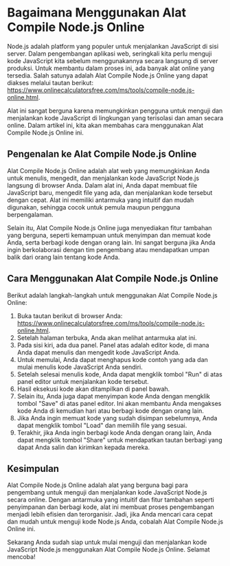 Bagaimana Menggunakan Alat Compile Node.js Online
=================================================

Node.js adalah platform yang populer untuk menjalankan JavaScript di sisi server. Dalam pengembangan aplikasi web, seringkali kita perlu menguji kode JavaScript kita sebelum menggunakannya secara langsung di server produksi. Untuk membantu dalam proses ini, ada banyak alat online yang tersedia. Salah satunya adalah Alat Compile Node.js Online yang dapat diakses melalui tautan berikut: <https://www.onlinecalculatorsfree.com/ms/tools/compile-node.js-online.html>.

Alat ini sangat berguna karena memungkinkan pengguna untuk menguji dan menjalankan kode JavaScript di lingkungan yang terisolasi dan aman secara online. Dalam artikel ini, kita akan membahas cara menggunakan Alat Compile Node.js Online ini.

Pengenalan ke Alat Compile Node.js Online
-----------------------------------------

Alat Compile Node.js Online adalah alat web yang memungkinkan Anda untuk menulis, mengedit, dan menjalankan kode JavaScript Node.js langsung di browser Anda. Dalam alat ini, Anda dapat membuat file JavaScript baru, mengedit file yang ada, dan menjalankan kode tersebut dengan cepat. Alat ini memiliki antarmuka yang intuitif dan mudah digunakan, sehingga cocok untuk pemula maupun pengguna berpengalaman.

Selain itu, Alat Compile Node.js Online juga menyediakan fitur tambahan yang berguna, seperti kemampuan untuk menyimpan dan memuat kode Anda, serta berbagi kode dengan orang lain. Ini sangat berguna jika Anda ingin berkolaborasi dengan tim pengembang atau mendapatkan umpan balik dari orang lain tentang kode Anda.

Cara Menggunakan Alat Compile Node.js Online
--------------------------------------------

Berikut adalah langkah-langkah untuk menggunakan Alat Compile Node.js Online:

1. Buka tautan berikut di browser Anda: <https://www.onlinecalculatorsfree.com/ms/tools/compile-node.js-online.html>.
2. Setelah halaman terbuka, Anda akan melihat antarmuka alat ini.
3. Pada sisi kiri, ada dua panel. Panel atas adalah editor kode, di mana Anda dapat menulis dan mengedit kode JavaScript Anda.
4. Untuk memulai, Anda dapat menghapus kode contoh yang ada dan mulai menulis kode JavaScript Anda sendiri.
5. Setelah selesai menulis kode, Anda dapat mengklik tombol "Run" di atas panel editor untuk menjalankan kode tersebut.
6. Hasil eksekusi kode akan ditampilkan di panel bawah.
7. Selain itu, Anda juga dapat menyimpan kode Anda dengan mengklik tombol "Save" di atas panel editor. Ini akan membantu Anda mengakses kode Anda di kemudian hari atau berbagi kode dengan orang lain.
8. Jika Anda ingin memuat kode yang sudah disimpan sebelumnya, Anda dapat mengklik tombol "Load" dan memilih file yang sesuai.
9. Terakhir, jika Anda ingin berbagi kode Anda dengan orang lain, Anda dapat mengklik tombol "Share" untuk mendapatkan tautan berbagi yang dapat Anda salin dan kirimkan kepada mereka.

Kesimpulan
----------

Alat Compile Node.js Online adalah alat yang berguna bagi para pengembang untuk menguji dan menjalankan kode JavaScript Node.js secara online. Dengan antarmuka yang intuitif dan fitur tambahan seperti penyimpanan dan berbagi kode, alat ini membuat proses pengembangan menjadi lebih efisien dan terorganisir. Jadi, jika Anda mencari cara cepat dan mudah untuk menguji kode Node.js Anda, cobalah Alat Compile Node.js Online ini.

Sekarang Anda sudah siap untuk mulai menguji dan menjalankan kode JavaScript Node.js menggunakan Alat Compile Node.js Online. Selamat mencoba!